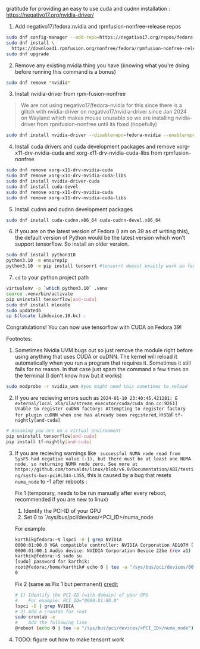 gratitude for providing an easy to use cuda and cudnn installation : https://negativo17.org/nvidia-driver/

1. Add negativo17/fedora.nvidia and rpmfusion-nonfree-release repos

```bash
sudo dnf config-manager --add-repo=https://negativo17.org/repos/fedora-nvidia.repo
sudo dnf install \
  https://download1.rpmfusion.org/nonfree/fedora/rpmfusion-nonfree-release-$(rpm -E %fedora).noarch.rpm
sudo dnf upgrade
```

2. Remove any existing nvidia thing you have (knowing what you're doing before running this command is a bonus)

```bash
sudo dnf remove *nvidia*
```
3. Install nvidia-driver from rpm-fusion-nonfree
> We are not using negativo17/fedora-nvidia for this since there is a glitch with nvidia-driver on negativo17/nvidia-driver since Jan 2024 on Wayland which makes mouse unusable so we are installing nvidia-driver from rpmfusion-nonfree until its fixed (hopefully)

```bash
sudo dnf install nvidia-driver --disablerepo=fedora-nvidia --enablerepo=rpmfusion-nonfree
```

4. Install cuda drivers and cuda development packages and remove xorg-x11-drv-nvidia-cuda and xorg-x11-drv-nvidia-cuda-libs from rpmfusion-nonfree

```bash
sudo dnf remove xorg-x11-drv-nvidia-cuda
sudo dnf remove xorg-x11-drv-nvidia-cuda-libs
sudo dnf install nvidia-driver-cuda
sudo dnf install cuda-devel
sudo dnf remove xorg-x11-drv-nvidia-cuda
sudo dnf remove xorg-x11-drv-nvidia-cuda-libs
```

5. Install cudnn and cudnn development packages

```bash
sudo dnf install cuda-cudnn.x86_64 cuda-cudnn-devel.x86_64
```

6. If you are on the latest version of Fedora (I am on 39 as of writing this), the default version of Python would be the latest version which won't support tensorflow. So install an older version.

```bash
sudo dnf install python310 
python3.10 -m ensurepip
python3.10 -m pip install tensorrt #tensorrt doesnt exactly work on fedora 39 on latest nvidia drivers even with nvidia's official tensorrt package on their website but its good to have this module (i mean i couldnt make it work atleast)
```

7. ```cd``` to your python project path

```bash
virtualenv -p `which python3.10` .venv 
source .venv/bin/activate
pip uninstall tensorflow[and-cuda]
sudo dnf install mlocate
sudo updatedb
cp $(locate libdevice.10.bc) .
```

Congratulations! You can now use tensorflow with CUDA on Fedora 39! 

Footnotes: 

1. Sometimes Nvidia UVM bugs out so just remove the module right before using anything that uses CUDA or cuDNN.
The kernel will reload it automatically when you run a program that requires it. Sometimes it still fails for no reason. In that case just spam the command a few times on the terminal (I don't know how but it works)
   
```bash
sudo modprobe -r nvidia_uvm #you might need this sometimes to reload
```

2. If you are recieving errors such as `2024-01-10 23:40:45.421281: E external/local_xla/xla/stream_executor/cuda/cuda_dnn.cc:9261] Unable to register cuDNN factory: Attempting to register factory for plugin cuDNN when one has already been registered`, install `tf-nightly[and-cuda]`

```bash
# Assuming you are on a virtual environment
pip uninstall tensorflow[and-cuda]
pip install tf-nightly[and-cuda]
```

3. If you are recieving warnings like ` successful NUMA node read from SysFS had negative value (-1), but there must be at least one NUMA node, so returning NUMA node zero. See more at https://github.com/torvalds/linux/blob/v6.0/Documentation/ABI/testing/sysfs-bus-pci#L344-L355`, this is caused by a bug that resets `numa_node` to -1 after reboots : 

    Fix 1 (temporary, needs to be run manually after every reboot, recommended if you are new to linux) 
  
    1. Identify the PCI-ID of your GPU
    2. Set 0 to `/sys/bus/pci/devices/<PCI_ID>/numa_node  
      
    For example
    ```bash
    karthik@fedora:~$ lspci -D | grep NVIDIA
    0000:01:00.0 VGA compatible controller: NVIDIA Corporation AD107M [GeForce RTX 4060 Max-Q / Mobile] (rev a1)
    0000:01:00.1 Audio device: NVIDIA Corporation Device 22be (rev a1)
    karthik@fedora:~$ sudo su
    [sudo] password for karthik: 
    root@fedora:/home/karthik# echo 0 | tee -a "/sys/bus/pci/devices/0000:01:00.0/numa_node"
    0
    ```
    
  
    Fix 2 (same as Fix 1 but permanent) [credit](https://stackoverflow.com/a/70225257)
    
    ```bash  
    # 1) Identify the PCI-ID (with domain) of your GPU
    #    For example: PCI_ID="0000.81:00.0"
    lspci -D | grep NVIDIA
    # 2) Add a crontab for root
    sudo crontab -e
    #    Add the following line
    @reboot (echo 0 | tee -a "/sys/bus/pci/devices/<PCI_ID>/numa_node")
    ```
    
  
4. TODO: figure out how to make tensorrt work
